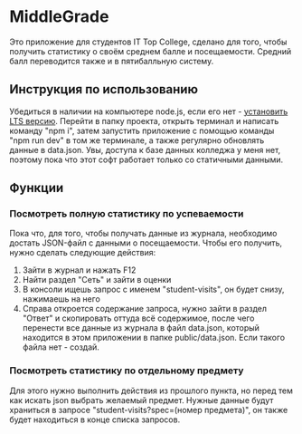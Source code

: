 # MiddleGrade

Это приложение для студентов IT Top College, сделано для того, чтобы получить статистику о своём среднем балле и посещаемости. Средний балл переводится также и в пятибалльную систему.

## Инструкция по использованию
Убедиться в наличии на компьютере node.js, если его нет - [установить LTS версию](https://nodejs.org/en). Перейти в папку проекта, открыть терминал и написать команду "npm i", затем запустить приложение с помощью команды "npm run dev" в том же терминале, а также регулярно обновлять данные в data.json. Увы, доступа к базе данных колледжа у меня нет, поэтому пока что этот софт работает только со статичными данными.

## Функции

### Посмотреть полную статистику по успеваемости

Пока что, для того, чтобы получать данные из журнала, необходимо достать JSON-файл с данными о посещаемости. Чтобы его получить, нужно сделать следующие действия:

1. Зайти в журнал и нажать F12
2. Найти раздел "Сеть" и зайти в оценки
3. В консоли ищешь запрос с именем "student-visits", он будет снизу, нажимаешь на него
4. Справа откроется содержание запроса, нужно зайти в раздел "Ответ" и скопировать оттуда всё содержимое, после чего перенести все данные из журнала в файл data.json, который находится в этом приложении в папке public/data.json. Если такого файла нет - создай.

### Посмотреть статистику по отдельному предмету

Для этого нужно выполнить действия из прошлого пункта, но перед тем как искать json выбрать желаемый предмет. Нужные данные будут храниться в запросе "student-visits?spec=(номер предмета)", он также будет находиться в конце списка запросов.

